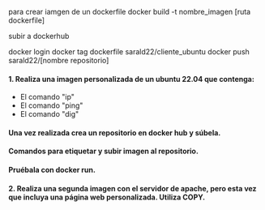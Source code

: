 para crear iamgen de un dockerfile
docker build -t nombre_imagen [ruta dockerfile]


subir a dockerhub

docker login
docker tag dockerfile sarald22/cliente_ubuntu
docker push sarald22/[nombre repositorio]

#### 1. Realiza una imagen personalizada de un ubuntu 22.04 que contenga:
- El comando "ip"
- El comando "ping"
- El comando "dig"




#### Una vez realizada crea un repositorio en docker hub y súbela.

#### Comandos para etiquetar y subir imagen al repositorio.

#### Pruébala con docker run.



#### 2. Realiza una segunda imagen con el servidor de apache, pero esta vez que incluya una página web personalizada. Utiliza COPY.